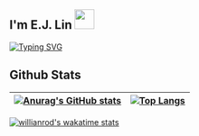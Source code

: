 ## I'm E.J. Lin <img src="https://media.giphy.com/media/hvRJCLFzcasrR4ia7z/giphy.gif" width="35">

[![Typing SVG](https://readme-typing-svg.demolab.com?font=Libre+Barcode+39+Text&size=70&duration=2000&pause=3000&color=050F2C&width=615&lines=Back+End+Developer)](https://git.io/typing-svg)


## Github Stats

| [![Anurag's GitHub stats](https://github-readme-stats.vercel.app/api?username=jackal998&hide=issues&count_private=true&show_icons=true&hide_border=true)](https://github.com/anuraghazra/github-readme-stats) | [![Top Langs](https://github-readme-stats.vercel.app/api/top-langs/?username=jackal998&layout=compact&hide_border=true)](https://github.com/anuraghazra/github-readme-stats)|
| ------------- | ------------- |

[![willianrod's wakatime stats](https://github-readme-stats.vercel.app/api/wakatime?username=jackal998)](https://github.com/anuraghazra/github-readme-stats)
